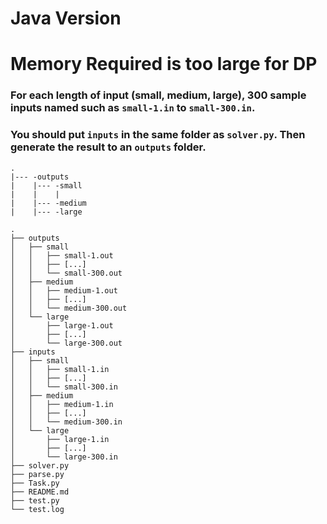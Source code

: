 # Java Version
# Memory Required is too large for DP
### For each length of input (small, medium, large), 300 sample inputs named such as `small-1.in`  to `small-300.in`.

### You should put `inputs` in the same folder as `solver.py`. Then generate the result to an `outputs` folder.

```angular2html
.
|--- -outputs
|    |--- -small
|    |    |
|    |--- -medium
|    |--- -large

```
```
.
├── outputs
│   ├── small
│   │   ├── small-1.out
│   │   ├── [...]
│   │   └── small-300.out
│   ├── medium
│   │   ├── medium-1.out
│   │   ├── [...]
│   │   └── medium-300.out
│   └── large
│       ├── large-1.out
│       ├── [...]
│       └── large-300.out
├── inputs
│   ├── small
│   │   ├── small-1.in
│   │   ├── [...]
│   │   └── small-300.in
│   ├── medium
│   │   ├── medium-1.in
│   │   ├── [...]
│   │   └── medium-300.in
│   └── large
│       ├── large-1.in
│       ├── [...]
│       └── large-300.in
├── solver.py
├── parse.py
├── Task.py
├── README.md
├── test.py
└── test.log
```